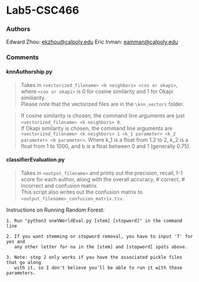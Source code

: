 # Lab5-CSC466
### Authors
Edward Zhou: ekzhou@calpoly.edu
Eric Inman: eainman@calpoly.edu

### Comments
#### knnAuthorship.py
> Takes in `<vectorized_filename> <k neighbors> <cos or okapi>`, where `<cos or okapi>` is 0 for cosine similarity and 1 for Okapi similiarity. \
> Please note that the vectorized files are in the `\knn_vectors` folder.

> If cosine similarity is chosen, the command line arguments are just `<vectorized_filename> <k neighbors> 0`. \
> If Okapi similarity is chosen, the command line arguments are `<vectorized_filename> <k neighbors> 1 <k_1 parameter> <k_2 parameter> <b parameter>`. Where k_1 is a float from 1.2 to 2, k_2 is a float from 1 to 1000, and b is a float between 0 and 1 (generally 0.75).

#### classifierEvaluation.py
> Takes in `<output_filename>` and prints out the precision, recall, f-1 score for each author, along with the overall accuracy, # correct, # incorrect and confusion matrix. \
> This script also writes out the confusion matrix to `<output_filename>_confusion_matrix.tsv`.

Instructions on Running Random Forest:

    1. Run "python3 oneVWorldEval.py [stem] [stopword]" in the command line
    
    2. If you want stemming or stopword removal, you have to input 'T' for yes and 
       any other letter for no in the [stem] and [stopword] spots above.
       
    3. Note: step 2 only works if you have the associated pickle files that go along
       with it, so I don't believe you'll be able to run it with those parameters.
